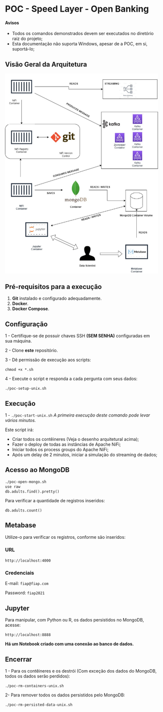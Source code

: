 # POC - Speed Layer - Open Banking

#### Avisos
- Todos os comandos demonstrados devem ser executados no diretório raiz do projeto;
- Esta documentação não suporta Windows, apesar de a POC, em si, suportá-lo;


## Visão Geral da Arquitetura

![Arquitetura - Visão Geral](SpeedLayer.jpg)

## Pré-requisitos para a execução

 1. **Git** instalado e configurado adequadamente.
 2. **Docker**.
 3. **Docker Compose**.

## Configuração

1 -  Certifique-se de possuir chaves SSH **(SEM SENHA)** configuradas em sua máquina.
 
2 - Clone **este** repositório.

3 - Dê permissão de execução aos scripts:

`chmod +x *.sh`

4 - Execute o script e responda a cada pergunta com seus dados:

`./poc-setup-unix.sh`

## Execução
1 - `./poc-start-unix.sh`
*A primeira execução deste comando pode levar vários minutos.*

Este script irá:
- Criar todos os contêineres (Veja o desenho arquitetural acima);
- Fazer o deploy de todas as instâncias de Apache NiFi;
- Iniciar todos os process groups do Apache NiFi;
- Após um delay de 2 minutos, iniciar a simulação do streaming de dados;
 
## Acesso ao MongoDB
    ./poc-open-mongo.sh
    use raw
    db.adults.find().pretty()

Para verificar a quantidade de registros inseridos:

`db.adults.count()`

## Metabase
Utilize-o para verificar os registros, conforme são inseridos:

### URL
`http://localhost:4000`

### Credenciais
E-mail: `fiap@fiap.com`

Password: `fiap2021`

## Jupyter
Para manipular, com Python ou R, os dados persistidos no MongoDB, acesse:

`http://localhost:8888`

**Há um Notebook criado com uma conexão ao banco de dados.**

## Encerrar
1 - Para os contêineres e os destrói (Com exceção dos dados do MongoDB, todos os dados serão perdidos):

`./poc-rm-containers-unix.sh`

2- Para remover todos os dados persistidos pelo MongoDB:

`./poc-rm-persisted-data-unix.sh`

